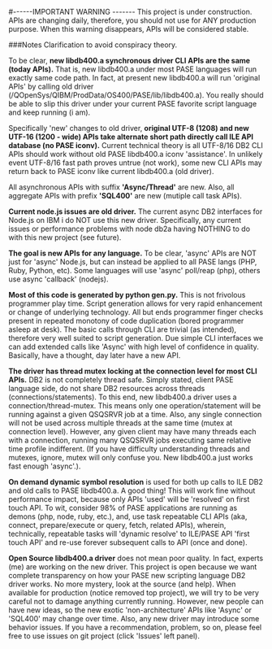 #------IMPORTANT WARNING -------
This project is under construction. APIs are changing daily, therefore, you should not use for ANY production purpose. 
When this warning disappears, APIs will be considered stable.


###Notes
Clarification to avoid conspiracy theory.

To be clear, **new libdb400.a synchronous driver CLI APIs are the same (today APIs).**
That is, new libdb400.a under most PASE languages will run exactly same code path. In fact, at present new libdb400.a 
will run 'original APIs' by calling old driver (/QOpenSys/QIBM/ProdData/OS400/PASE/lib/libdb400.a).
You really should be able to slip this driver under your current PASE favorite script language and keep running (i am).

Specifically 'new' changes to old driver, **original UTF-8 (1208) and new UTF-16 (1200 - wide) APIs take 
alternate short path directly call ILE API database (no PASE iconv).** 
Current technical theory is all UTF-8/16 DB2 CLI APIs should work without old PASE libdb400.a iconv 'assistance'.
In unlikely event UTF-8/16 fast path proves untrue (not work), 
some new CLI APIs may return back to PASE iconv like current libdb400.a (old driver). 

All asynchronous APIs with suffix **'Async/Thread'** are new. 
Also, all aggregate APIs with prefix **'SQL400'** are new (mutiple call task APIs).  

**Current node.js issues are old driver.** The current async DB2 interfaces for Node.js on 
IBM i do NOT use this new driver. Specifically, any current issues or performance problems with 
node db2a having NOTHING to do with this new project (see future). 

**The goal is new APIs for any language.** To be clear, 'async' APIs are NOT just for 'async' Node.js, 
but can instead be applied to all PASE langs (PHP, Ruby, Python, etc).
Some languages will use 'async' poll/reap (php), others use async 'callback' (nodejs).

**Most of this code is generated by python gen.py.** This is not frivolous programmer play time. 
Script generation allows for very rapid enhancement or change of underlying technology. 
All but ends programmer finger checks present in repeated monotony of code duplication (bored programmer asleep at desk). 
The basic calls through CLI are trivial (as intended), therefore very well suited to script generation. 
Due simple CLI interfaces we can add extended calls like 'Async' with high level of confidence in quality. 
Basically, have a thought, day later have a new API.

**The driver has thread mutex locking at the connection level for most CLI APIs.** 
DB2 is not completely thread safe. Simply stated, client PASE language side, do not share DB2 resources 
across threads (connections/statements). To this end, new libdb400.a driver uses a connection/thread-mutex. 
This means only one operation/statement will be running against a given QSQSRVR job at a time. Also, 
any single connection will not be used across multiple threads at the same time 
(mutex at connection level). However, any given client may have many threads each with a connection, 
running many QSQSRVR jobs executing same relative time profile indifferent.
(If you have difficulty understanding threads and mutexes, ignore, mutex will only confuse you. 
New libdb400.a just works fast enough 'async'.).

**On demand dynamic symbol resolution** is used for both up calls to ILE DB2 and old calls to PASE libdb400.a. 
A good thing! This will work fine without performance impact, because only APIs 'used' will be 'resolved' on first touch API. 
To wit, consider 98% of PASE applications are running as demons (php, node, ruby, etc.), and, use task repeatable CLI APIs 
(aka, connect, prepare/execute or query, fetch, related APIs), wherein, technically, repeatable tasks will 
'dynamic resolve' to ILE/PASE API 'first touch API' and re-use forever subsequent calls to API (once and done).  

**Open Source libdb400.a driver** does not mean poor quality. In fact, experts (me) are working on the new driver. 
This project is open because we want complete transparency on how your PASE new scripting language DB2 driver works. 
No more mystery, look at the source (and help). When available for production (notice removed top project), 
we will try to be very careful not to damage anything currently running. However, new people can have new ideas, 
so the new exotic 'non-architecture' APIs like 'Async' or 'SQL400' may change over time. 
Also, any new driver may introduce some behavior issues. If you have a recommendation, problem, so on, 
please feel free to use issues on git project (click 'Issues' left panel).



